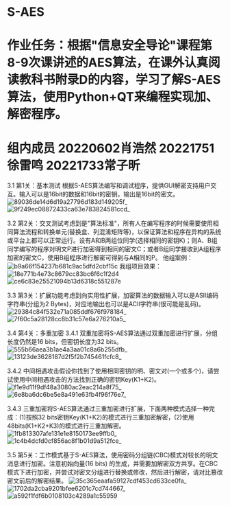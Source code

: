 # S-AES
# 作业任务：根据"信息安全导论"课程第8-9次课讲述的AES算法，在课外认真阅读教科书附录D的内容，学习了解S-AES算法，使用Python+QT来编程实现加、解密程序。
# 组内成员 20220602肖浩然 20221751徐雷鸣 20221733常子昕
3.1 第1关：基本测试       根据S-AES算法编写和调试程序，提供GUI解密支持用户交互。输入可以是16bit的数据和16bit的密钥，输出是16bit的密文。
![89036de14d6d19a27796d183d149205f_](https://github.com/user-attachments/assets/fc49dbc0-8fbe-40b1-a7dd-effe1875cfcb)
![9f249ec08872433ca63e783824581ccd_](https://github.com/user-attachments/assets/e90426c1-a6ac-4ef6-ad70-b1c773ff0328)

3.2 第2关：交叉测试考虑到是"算法标准"，所有人在编写程序的时候需要使用相同算法流程和转换单元(替换盒、列混淆矩阵等)，以保证算法和程序在异构的系统或平台上都可以正常运行。设有A和B两组位同学(选择相同的密钥K)；则A、B组同学编写的程序对明文P进行加密得到相同的密文C；或者B组同学接收到A组程序加密的密文C，使用B组程序进行解密可得到与A相同的P。
他组案例：
![b9a66f154237b681c9ac5dfd2cbf15c](https://github.com/user-attachments/assets/6e0c814c-60c4-42ce-8170-fe535211bd81)
我组项目效果：
![18e771b4e73c8679cc83bc6f6c1f2d4](https://github.com/user-attachments/assets/ade7c5ea-79b2-4458-8e1e-9c750197bc05)
![ce6c83e25521094b13d6318c551287e](https://github.com/user-attachments/assets/a57ce123-99fd-4dc4-b616-a63722cc1b8a)

3.3 第3关：扩展功能考虑到向实用性扩展，加密算法的数据输入可以是ASII编码字符串(分组为2 Bytes)，对应地输出也可以是ACII字符串(很可能是乱码)。
![29384c84f532e71a085ddf676f978184_](https://github.com/user-attachments/assets/981c3489-3fac-4f5a-8d51-566d6d039845)
![7f60c5a28128cc8b31c57e6a276210a5_](https://github.com/user-attachments/assets/1605b880-a495-45c6-b699-35bb267b1966)

3.4 第4关：多重加密
3.4.1 双重加密将S-AES算法通过双重加密进行扩展，分组长度仍然是16 bits，但密钥长度为32 bits。
![555b66aea3b1ae4a3aa01c8a6b255dfb_](https://github.com/user-attachments/assets/2517c6b0-f858-4ea2-9d86-12834ab414be)
![13123de3628187d2f5f2b745461fcfc8_](https://github.com/user-attachments/assets/f7e5cd36-0676-4034-a560-872347c6c6db)

3.4.2 中间相遇攻击假设你找到了使用相同密钥的明、密文对(一个或多个)，请尝试使用中间相遇攻击的方法找到正确的密钥Key(K1+K2)。
![f1e9d11f9df48a3080ac2eac214a8f75_](https://github.com/user-attachments/assets/53d1f0f9-9566-4313-a96e-7e4bcb9c5d10)
![6e8ba6dc6be5e8a491e63fb4f96f76e7_](https://github.com/user-attachments/assets/52460d2c-8477-46c0-8423-8b3f36af8252)

3.4.3 三重加密将S-AES算法通过三重加密进行扩展，下面两种模式选择一种完成：(1)按照32 bits密钥Key(K1+K2)的模式进行三重加密解密，(2)使用48bits(K1+K2+K3)的模式进行三重加解密。
![1fb813307afe131e1e8150173ee9ffb0_](https://github.com/user-attachments/assets/c947c28f-9861-45cd-be8f-45b8abd40ff7)
![1c4b4dcfd0cf856ac8f1b01d9a512fce_](https://github.com/user-attachments/assets/113472c9-96f8-46eb-aad8-f5b28cf3b14b)

3.5 第5关：工作模式基于S-AES算法，使用密码分组链(CBC)模式对较长的明文消息进行加密。注意初始向量(16 bits) 的生成，并需要加解密双方共享。在CBC模式下进行加密，并尝试对密文分组进行替换或修改，然后进行解密，请对比篡改密文前后的解密结果。
![35c365eaafa59127cdf453cd633ce0fa_](https://github.com/user-attachments/assets/7006fd3b-7c5f-4f24-a652-a1199e30f8bb)
![1702da2cba9201bfee6201c7cd744667_](https://github.com/user-attachments/assets/58cdf153-4274-4569-be9d-ec6e91a6bbe3)
![a592f1fdf6b0108103c4289a1c55959](https://github.com/user-attachments/assets/9607bfaa-b730-4ea8-bdf2-c4c9ba3da5d0)

